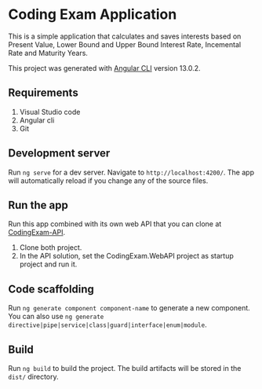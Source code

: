# Coding Exam Application

This is a simple application that calculates and saves interests based on Present Value, Lower Bound and Upper Bound Interest Rate, Incemental Rate and Maturity Years.

This project was generated with [Angular CLI](https://github.com/angular/angular-cli) version 13.0.2.

## Requirements

1. Visual Studio code
2. Angular cli
3. Git

## Development server

Run `ng serve` for a dev server. Navigate to `http://localhost:4200/`. The app will automatically reload if you change any of the source files.

## Run the app

Run this app combined with its own web API that you can clone at [CodingExam-API](https://github.com/nomorecolor/CodingExam-API).
1. Clone both project.
2. In the API solution, set the CodingExam.WebAPI project as startup project and run it.

## Code scaffolding

Run `ng generate component component-name` to generate a new component. You can also use `ng generate directive|pipe|service|class|guard|interface|enum|module`.

## Build

Run `ng build` to build the project. The build artifacts will be stored in the `dist/` directory.
